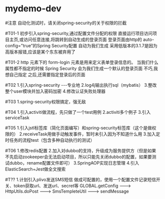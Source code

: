 # mydemo-dev

#注意
自动化测试时，请关闭spring-security的关于权限的拦截

#T01-1
初步引入spring-security,通过配置文件分配的权限
直接运行项目访问项目主页,或访问任意连接,将跳转到自动生成的登录页面
登录页面由http的 auto-config=”true”的Spring Security配置 自动为我们生成
采用低版本的3.1.7是因为高版本报错,应该是某个东东被弃用了

#T01-2
http 元素下的 form-login 元素是用来定义表单登录信息的。
当我们什么属性都不指定的时候 Spring Security 会为我们生成一个默认的登录页面
不巧,我想自己指定
之后,还需要指定登录后的页面

#T02
1.引入spring-security ---专业地
2.log4j输出执行sql（mybatis）
3.整改整个user模块并加入密码加密
4.修改认证失败处理器

#T03
1.spring-security权限搞定，强无敌

#T04
1.引入activiti做流程，先只做了一个test用例
2.activiti多个例子
3.引入serviceTask

#T05
1.引入jstl标签库（简化页面编写）和spring-security标签库（这个是做权限的）
2.receiveTask用做手动触发事件，暂时未引入因为不知道什么用
3.加入定时任务的流程test（包含多种自动执行的测试）

#T06
1.修改redis配置
2.加入对dubbo的支持，升级成为服务提供方（但是如果不先启动zookeeper会无法启动项目，所以只能先关闭dubbo的配置，如果要测试dubbo，rename配置文件即可）
3.SpringAOP实现日志管理
4.引入ElasticSearch+Jest做全文搜索

#T??
1.计划引入plivo发送SMS短信
做成可配置的，使用一个配置文件记录短信开关、token获取url、发送url、secret等
GLOBAL.getConfig ---> HttpUtils.doPost ---> SmsTempleteUtil ---> sendMessage


